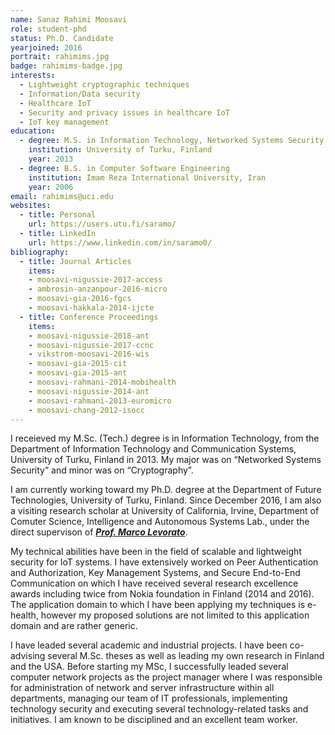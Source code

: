 ```yaml
---
name: Sanaz Rahimi Moosavi
role: student-phd
status: Ph.D. Candidate
yearjoined: 2016
portrait: rahimims.jpg
badge: rahimims-badge.jpg
interests:
  - Lightweight cryptographic techniques
  - Information/Data security
  - Healthcare IoT
  - Security and privacy issues in healthcare IoT
  - IoT key management
education:
  - degree: M.S. in Information Technology, Networked Systems Security
    institution: University of Turku, Finland
    year: 2013
  - degree: B.S. in Computer Software Engineering
    institution: Imam Reza International University, Iran
    year: 2006
email: rahimims@uci.edu
websites:
  - title: Personal
    url: https://users.utu.fi/saramo/
  - title: LinkedIn
    url: https://www.linkedin.com/in/saramo0/
bibliography:
  - title: Journal Articles
    items:
    - moosavi-nigussie-2017-access
    - ambrosin-anzanpour-2016-micro
    - moosavi-gia-2016-fgcs
    - moosavi-hakkala-2014-ijcte
  - title: Conference Proceedings
    items:
    - moosavi-nigussie-2018-ant
    - moosavi-nigussie-2017-ccnc
    - vikstrom-moosavi-2016-wis
    - moosavi-gia-2015-cit
    - moosavi-gia-2015-ant
    - moosavi-rahmani-2014-mobihealth
    - moosavi-nigussie-2014-ant
    - moosavi-rahmani-2013-euromicro
    - moosavi-chang-2012-isocc
---
```


I receieved my M.Sc. (Tech.) degree is in Information Technology, from the Department of Information Technology and Communication Systems, University of Turku, Finland in 2013. My major was on “Networked Systems Security” and minor was on “Cryptography”.

I am currently working toward my Ph.D. degree at the Department of Future Technologies, University of Turku, Finland. Since December 2016, I am also a visiting research scholar at University of California, Irvine, Department of Comuter Science, Intelligence and Autonomous Systems Lab., under the direct supervison of [__*Prof. Marco Levorato*__](https://www.ics.uci.edu/~mlevorat/).

My technical abilities have been in the field of scalable and lightweight security for IoT systems. I have extensively worked on Peer Authentication and Authorization, Key Management Systems, and Secure End-to-End Communication on which I have received several research excellence awards including twice from Nokia foundation in Finland (2014 and 2016). The application domain to which I have been applying my techniques is e-health, however my proposed solutions are not limited to this application domain and are rather generic.

I have leaded several academic and industrial projects. I have been co-advising several M.Sc. theses as well as leading my own research in Finland and the USA. Before starting my MSc, I successfully leaded several computer network projects as the project manager where I was responsible for administration of network and server infrastructure within all departments, managing our team of IT professionals, implementing technology security and executing several technology-related tasks and initiatives. I am known to be disciplined and an excellent team worker.
